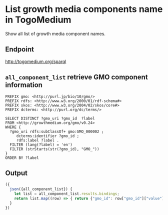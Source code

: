 # List growth media components name in TogoMedium
Show all list of growth media component names.

## Endpoint

http://togomedium.org/sparql

## `all_component_list` retrieve GMO component information

```sparql
PREFIX gmo: <http://purl.jp/bio/10/gmo/>
PREFIX rdfs: <http://www.w3.org/2000/01/rdf-schema#>
PREFIX skos: <http://www.w3.org/2004/02/skos/core#>
PREFIX dcterms: <http://purl.org/dc/terms/>

SELECT DISTINCT ?gmo_uri ?gmo_id  ?label
FROM <http://growthmedium.org/gmo/v0.24>
WHERE {
  ?gmo_uri rdfs:subClassOf+ gmo:GMO_000002 ;
     dcterms:identifier ?gmo_id ;
     rdfs:label ?label .
  FILTER (lang(?label) = 'en')
  FILTER (strStarts(str(?gmo_id), "GMO_"))
}
ORDER BY ?label
```

## Output

```javascript
({
  json({all_component_list}) {
    let list = all_component_list.results.bindings;
    return list.map((row) => { return {"gmo_id": row["gmo_id"]["value"], "name": row["label"]["value"]}});
  }
})
```